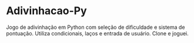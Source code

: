 # Adivinhacao-Py
Jogo de adivinhação em Python com seleção de dificuldade e sistema de pontuação. Utiliza condicionais, laços e entrada de usuário. Clone e joguei.
